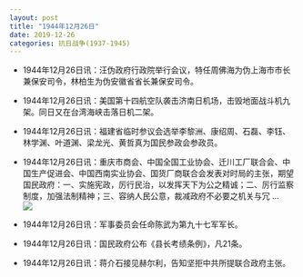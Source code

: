 ```yaml
---
layout: post
title: "1944年12月26日"
date: 2019-12-26
categories: 抗日战争(1937-1945)
---
```


<meta name="referrer" content="no-referrer" />

- 1944年12月26日讯：汪伪政府行政院举行会议，特任周佛海为伪上海市市长兼保安司令，林柏生为伪安徽省省长兼保安司令。 

- 1944年12月26日讯：美国第十四航空队袭击济南日机场，击毁地面战斗机九架。同日又在台湾海峡击落日机二架。 

- 1944年12月26日讯：福建省临时参议会选举李黎洲、康绍周、石磊、李钰、林学渊、叶道渊、梁龙光、黄哲真为国民参政会参政员。 

- 1944年12月26日讯：重庆市商会、中国全国工业协会、迁川工厂联合会、中国生产促进会、中国西南实业协会、国货厂商联合会发表对时局的主张，期望国民政府：一、实施宪政，厉行民治，以发挥天下为公之精诚；二、厉行监察制度，加强法制精神；三、容纳人民公意，裁减政府不必要之机关与冗 ... <br/><img src="https://wx2.sinaimg.cn/large/aca367d8ly1gaaa3mqi2dj20c80aywek.jpg" />

- 1944年12月26日讯：军事委员会任命陈武为第九十七军军长。 

- 1944年12月26日讯：国民政府公布《县长考绩条例》，凡21条。 

- 1944年12月26日讯：蒋介石接见赫尔利，告知坚拒中共所提联合政府主张。 


